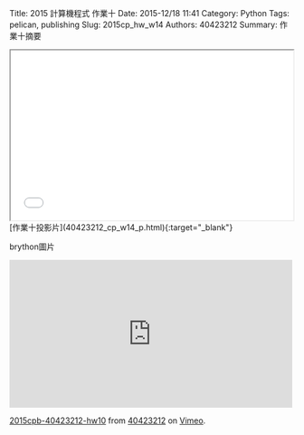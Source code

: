 Title: 2015 計算機程式 作業十
Date: 2015-12/18 11:41
Category: Python
Tags: pelican, publishing
Slug: 2015cp_hw_w14
Authors: 40423212
Summary: 作業十摘要
<iframe src="40423212_cp_w14_p.html" width="500" height="300"></iframe>
[作業十投影片](40423212_cp_w14_p.html){:target="_blank"}



brython圖片
<!-- 導入 brython.js -->

<script type="text/javascript" src="./../../js/Brython3.2.3-20151122-082712/brython.js"></script>

<!-- 啟動 brython() -->

<script>
window.onload=function(){
brython(1);
}
</script>

<!-- 以下利用 Brython 程式執行繪圖 -->

<canvas id="plotarea" width="300" height="200"></canvas>

<script type="text/python3">
# 導入 doc
from browser import document as doc
from browser import console
import math

# 準備繪圖畫布
canvas = doc["plotarea"]
ctx = canvas.getContext("2d")

# 開始畫直線
ctx.beginPath()
ctx.lineWidth = 5
ctx.moveTo(0, 0)
ctx.lineTo(100, 100)
ctx.strokeStyle = "#FF0000"
ctx.stroke()

ctx.beginPath()
ctx.lineWidth = 1
ctx.moveTo(100, 0)
ctx.lineTo(0, 100)
ctx.strokeStyle = "#0000ff"
ctx.stroke()

x = 100
y = 100

# 利用 browser 模組中的 console.log 將資料列印在 console 區, 可以用來確認程式中各變數的值, 用法等同 print
console.log("x 值為"+str(x)+", y 值為"+str(y))
</script>


<iframe src="https://player.vimeo.com/video/149506927" width="500" height="261" frameborder="0" webkitallowfullscreen mozallowfullscreen allowfullscreen></iframe> <p><a href="https://vimeo.com/149506927">2015cpb-40423212-hw10</a> from <a href="https://vimeo.com/user45523667">40423212</a> on <a href="https://vimeo.com">Vimeo</a>.</p>